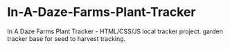 # In-A-Daze-Farms-Plant-Tracker
In A Daze Farms Plant Tracker - HTML/CSS/JS local tracker project.   garden tracker base for seed to harvest tracking.
